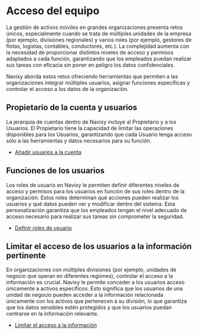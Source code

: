 # Acceso del equipo

La gestión de activos móviles en grandes organizaciones presenta retos únicos, especialmente cuando se trata de múltiples unidades de la empresa (por ejemplo, divisiones regionales) y varios roles (por ejemplo, gestores de flotas, logistas, contables, conductores, etc.). La complejidad aumenta con la necesidad de proporcionar distintos niveles de acceso y permisos adaptados a cada función, garantizando que los empleados puedan realizar sus tareas con eficacia sin poner en peligro los datos confidenciales.

Navixy aborda estos retos ofreciendo herramientas que permiten a las organizaciones integrar múltiples usuarios, asignar funciones específicas y controlar el acceso a los datos de la organización.

## Propietario de la cuenta y usuarios

La jerarquía de cuentas dentro de Navixy incluye al Propietario y a los Usuarios. El Propietario tiene la capacidad de limitar las operaciones disponibles para los Usuarios, garantizando que cada Usuario tenga acceso sólo a las herramientas y datos necesarios para su función.

- [Añadir usuarios a la cuenta](acceso-del-equipo/aadir-usuarios-a-la-cuenta.md)

## Funciones de los usuarios

Los roles de usuario en Navixy le permiten definir diferentes niveles de acceso y permisos para los usuarios en función de sus roles dentro de la organización. Estos roles determinan qué acciones pueden realizar los usuarios y qué datos pueden ver y modificar dentro del sistema. Esta personalización garantiza que los empleados tengan el nivel adecuado de acceso necesario para realizar sus tareas sin comprometer la seguridad.

- [Definir roles de usuario](acceso-del-equipo/definir-las-funciones-de-los-usuarios.md)

## Limitar el acceso de los usuarios a la información pertinente

En organizaciones con múltiples divisiones (por ejemplo, unidades de negocio que operan en diferentes regiones), controlar el acceso a la información es crucial. Navixy le permite conceder a los usuarios acceso únicamente a activos específicos. Esto significa que los usuarios de una unidad de negocio pueden acceder a la información relacionada únicamente con los activos que pertenecen a su división, lo que garantiza que los datos sensibles estén protegidos y que los usuarios puedan centrarse en la información relevante.

- [Limitar el acceso a la información](acceso-del-equipo/restringir-el-acceso-a-la-informacin.md)